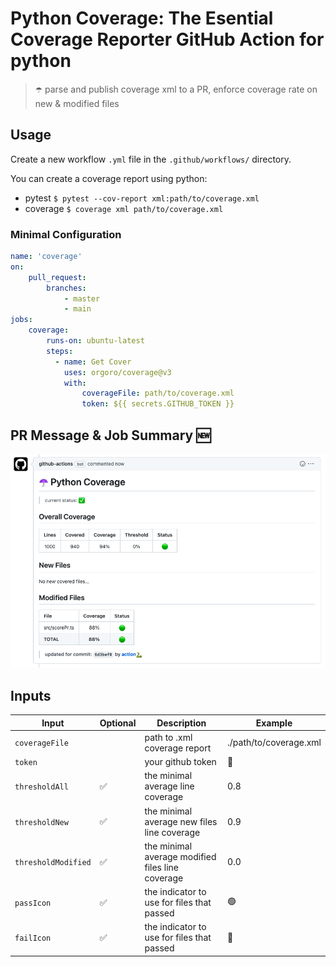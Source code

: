 # Python Coverage: The Esential Coverage Reporter GitHub Action for python

> ☂️ parse and publish coverage xml to a PR, enforce coverage rate on new & modified files

## Usage

Create a new workflow `.yml` file in the `.github/workflows/` directory.

You can create a coverage report using python:
 - pytest `$ pytest --cov-report xml:path/to/coverage.xml`
 - coverage `$ coverage xml path/to/coverage.xml`

### Minimal Configuration
```yml
name: 'coverage'
on:
    pull_request:
        branches:
            - master
            - main
jobs:
    coverage:
        runs-on: ubuntu-latest
        steps:
          - name: Get Cover 
            uses: orgoro/coverage@v3
            with:
                coverageFile: path/to/coverage.xml
                token: ${{ secrets.GITHUB_TOKEN }}
```
## PR Message & Job Summary 🆕

![message](./images/pr-message.png)

## Inputs

| Input               | Optional  | Description                                      | Example                |
|---------------------|-----------|--------------------------------------------------|------------------------|
| `coverageFile`      |           | path to .xml coverage report                     | ./path/to/coverage.xml |
| `token`             |           | your github token                                | 🤫                     |
| `thresholdAll`      | ✅        | the minimal average line coverage                | 0.8                    |
| `thresholdNew`      | ✅        | the minimal average new files line coverage      | 0.9                    |
| `thresholdModified` | ✅        | the minimal average modified files line coverage | 0.0                    |
| `passIcon`          | ✅        | the indicator to use for files that passed       | 🟢                      |
| `failIcon`          | ✅        | the indicator to use for files that passed       | 🔴                      |
